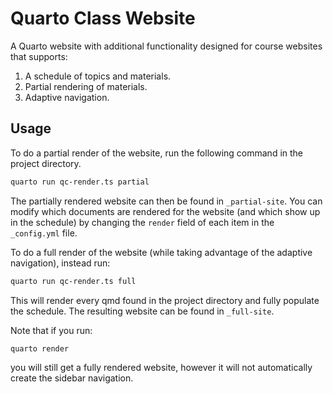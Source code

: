 # Quarto Class Website

A Quarto website with additional functionality designed for course websites that supports:

1. A schedule of topics and materials.
2. Partial rendering of materials.
3. Adaptive navigation.

## Usage

To do a partial render of the website, run the following command in the project directory.

```bash
quarto run qc-render.ts partial
```

The partially rendered website can then be found in `_partial-site`. You can modify which documents are rendered for the website (and which show up in the schedule) by changing the `render` field of each item in the `_config.yml` file.

To do a full render of the website (while taking advantage of the adaptive navigation), instead run:

```bash
quarto run qc-render.ts full
```

This will render every qmd found in the project directory and fully populate the schedule. The resulting website can be found in `_full-site`.

Note that if you run:
 
```bash
quarto render
```
 
you will still get a fully rendered website, however it will not automatically create the sidebar navigation.